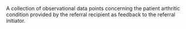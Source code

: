 A collection of observational data points concerning the patient arthritic condition provided by the referral recipient as feedback to the referral initiator.
